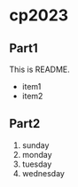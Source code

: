 # cp2023
## Part1
This is README.
- item1
- item2

## Part2
1. sunday
1. monday
1. tuesday
1. wednesday
